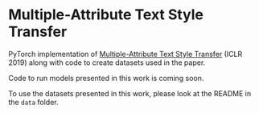 # Multiple-Attribute Text Style Transfer

PyTorch implementation of [Multiple-Attribute Text Style Transfer](https://arxiv.org/abs/1811.00552) (ICLR 2019) along with code to create datasets used in the paper.

Code to run models presented in this work is coming soon.

To use the datasets presented in this work, please look at the README in the `data` folder.
